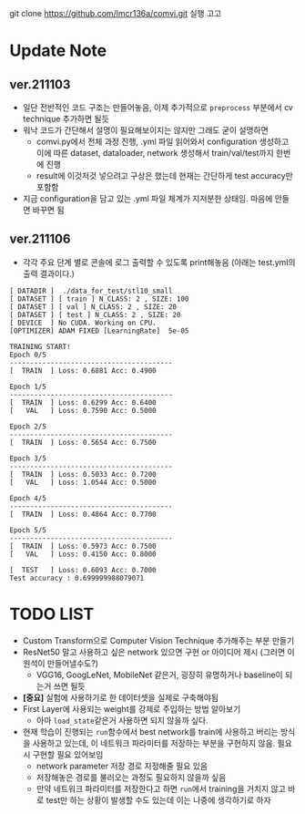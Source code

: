 git clone https://github.com/lmcr136a/comvi.git 실행 고고

# Update Note
## ver.211103
- 일단 전반적인 코드 구조는 만들어놓음, 이제 추가적으로 `preprocess` 부분에서 cv technique 추가하면 될듯
- 워낙 코드가 간단해서 설명이 필요해보이지는 않지만 그래도 굳이 설명하면
  - comvi.py에서 전체 과정 진행, .yml 파일 읽어와서 configuration 생성하고 이에 따른 dataset, dataloader, network 생성해서 train/val/test까지 한번에 진행
  - result에 이것저것 넣으려고 구상은 했는데 현재는 간단하게 test accuracy만 포함함
- 지금 configuration을 담고 있는 .yml 파일 체계가 지저분한 상태임. 마음에 안들면 바꾸면 됨

## ver.211106
- 각각 주요 단계 별로 콘솔에 로그 출력할 수 있도록 print해놓음 (아래는 test.yml의 출력 결과이다.)
```
[ DATADIR ]  ./data_for_test/stl10_small
[ DATASET ] [ train ] N_CLASS: 2 , SIZE: 100
[ DATASET ] [ val ] N_CLASS: 2 , SIZE: 20
[ DATASET ] [ test ] N_CLASS: 2 , SIZE: 20
[ DEVICE  ] No CUDA. Working on CPU.
[OPTIMIZER] ADAM FIXED [LearningRate]  5e-05

TRAINING START!
Epoch 0/5
----------------------------------------
[  TRAIN  ] Loss: 0.6881 Acc: 0.4900

Epoch 1/5
----------------------------------------
[  TRAIN  ] Loss: 0.6299 Acc: 0.6400
[   VAL   ] Loss: 0.7590 Acc: 0.5000

Epoch 2/5
----------------------------------------
[  TRAIN  ] Loss: 0.5654 Acc: 0.7500

Epoch 3/5
----------------------------------------
[  TRAIN  ] Loss: 0.5033 Acc: 0.7200
[   VAL   ] Loss: 1.0544 Acc: 0.5000

Epoch 4/5
----------------------------------------
[  TRAIN  ] Loss: 0.4864 Acc: 0.7700

Epoch 5/5
----------------------------------------
[  TRAIN  ] Loss: 0.5973 Acc: 0.7500
[   VAL   ] Loss: 0.4150 Acc: 0.8000

[  TEST   ] Loss: 0.6093 Acc: 0.7000
Test accuracy : 0.699999988079071
```


# TODO LIST
- Custom Transform으로 Computer Vision Technique 추가해주는 부분 만들기
- ResNet50 말고 사용하고 싶은 network 있으면 구현 or 아이디어 제시 (그러면 이원석이 만들어낼수도?)
  - VGG16, GoogLeNet, MobileNet 같은거, 굉장히 유명하거나 baseline이 되는거 쓰면 될듯
- **[중요]** 실험에 사용하기로 한 데이터셋을 실제로 구축해야됨
- First Layer에 사용되는 weight를 강제로 주입하는 방법 알아보기
  - 아마 `load_state`같은거 사용하면 되지 않을까 싶다.
- 현재 학습이 진행되는 `run`함수에서 best network를 train에 사용하고 버리는 방식을 사용하고 있는데, 이 네트워크 파라미터를 저장하는 부분을 구현하지 않음. 필요시 구현할 필요 있어보임
  - network parameter 저장 경로 지정해줄 필요 있음
  - 저장해놓은 경로를 불러오는 과정도 필요하지 않을까 싶음
  - 만약 네트워크 파라미터를 저장한다고 하면 `run`에서 training을 거치지 않고 바로 test만 하는 상황이 발생할 수도 있는데 이는 나중에 생각하기로 하자